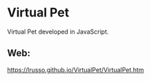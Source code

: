 # Virtual Pet
Virtual Pet developed in JavaScript.

## Web:

https://lrusso.github.io/VirtualPet/VirtualPet.htm
